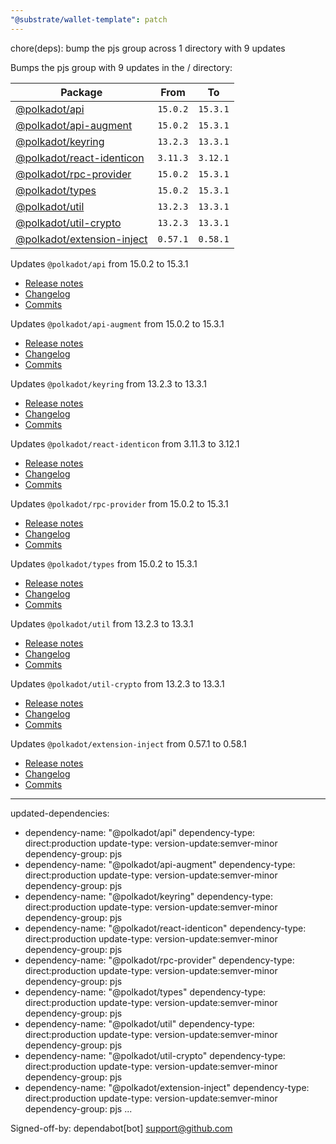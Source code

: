 ```yaml
---
"@substrate/wallet-template": patch
---
```


chore(deps): bump the pjs group across 1 directory with 9 updates

Bumps the pjs group with 9 updates in the / directory:

| Package | From | To |
| --- | --- | --- |
| [@polkadot/api](https://github.com/polkadot-js/api/tree/HEAD/packages/api) | `15.0.2` | `15.3.1` |
| [@polkadot/api-augment](https://github.com/polkadot-js/api/tree/HEAD/packages/api-augment) | `15.0.2` | `15.3.1` |
| [@polkadot/keyring](https://github.com/polkadot-js/common/tree/HEAD/packages/keyring) | `13.2.3` | `13.3.1` |
| [@polkadot/react-identicon](https://github.com/polkadot-js/ui/tree/HEAD/packages/react-identicon) | `3.11.3` | `3.12.1` |
| [@polkadot/rpc-provider](https://github.com/polkadot-js/api/tree/HEAD/packages/rpc-provider) | `15.0.2` | `15.3.1` |
| [@polkadot/types](https://github.com/polkadot-js/api/tree/HEAD/packages/types) | `15.0.2` | `15.3.1` |
| [@polkadot/util](https://github.com/polkadot-js/common/tree/HEAD/packages/util) | `13.2.3` | `13.3.1` |
| [@polkadot/util-crypto](https://github.com/polkadot-js/common/tree/HEAD/packages/util-crypto) | `13.2.3` | `13.3.1` |
| [@polkadot/extension-inject](https://github.com/polkadot-js/extension/tree/HEAD/packages/extension-inject) | `0.57.1` | `0.58.1` |



Updates `@polkadot/api` from 15.0.2 to 15.3.1
- [Release notes](https://github.com/polkadot-js/api/releases)
- [Changelog](https://github.com/polkadot-js/api/blob/master/CHANGELOG.md)
- [Commits](https://github.com/polkadot-js/api/commits/v15.3.1/packages/api)

Updates `@polkadot/api-augment` from 15.0.2 to 15.3.1
- [Release notes](https://github.com/polkadot-js/api/releases)
- [Changelog](https://github.com/polkadot-js/api/blob/master/CHANGELOG.md)
- [Commits](https://github.com/polkadot-js/api/commits/v15.3.1/packages/api-augment)

Updates `@polkadot/keyring` from 13.2.3 to 13.3.1
- [Release notes](https://github.com/polkadot-js/common/releases)
- [Changelog](https://github.com/polkadot-js/common/blob/master/CHANGELOG.md)
- [Commits](https://github.com/polkadot-js/common/commits/v13.3.1/packages/keyring)

Updates `@polkadot/react-identicon` from 3.11.3 to 3.12.1
- [Release notes](https://github.com/polkadot-js/ui/releases)
- [Changelog](https://github.com/polkadot-js/ui/blob/master/CHANGELOG.md)
- [Commits](https://github.com/polkadot-js/ui/commits/v3.12.1/packages/react-identicon)

Updates `@polkadot/rpc-provider` from 15.0.2 to 15.3.1
- [Release notes](https://github.com/polkadot-js/api/releases)
- [Changelog](https://github.com/polkadot-js/api/blob/master/CHANGELOG.md)
- [Commits](https://github.com/polkadot-js/api/commits/v15.3.1/packages/rpc-provider)

Updates `@polkadot/types` from 15.0.2 to 15.3.1
- [Release notes](https://github.com/polkadot-js/api/releases)
- [Changelog](https://github.com/polkadot-js/api/blob/master/CHANGELOG.md)
- [Commits](https://github.com/polkadot-js/api/commits/v15.3.1/packages/types)

Updates `@polkadot/util` from 13.2.3 to 13.3.1
- [Release notes](https://github.com/polkadot-js/common/releases)
- [Changelog](https://github.com/polkadot-js/common/blob/master/CHANGELOG.md)
- [Commits](https://github.com/polkadot-js/common/commits/v13.3.1/packages/util)

Updates `@polkadot/util-crypto` from 13.2.3 to 13.3.1
- [Release notes](https://github.com/polkadot-js/common/releases)
- [Changelog](https://github.com/polkadot-js/common/blob/master/CHANGELOG.md)
- [Commits](https://github.com/polkadot-js/common/commits/v13.3.1/packages/util-crypto)

Updates `@polkadot/extension-inject` from 0.57.1 to 0.58.1
- [Release notes](https://github.com/polkadot-js/extension/releases)
- [Changelog](https://github.com/polkadot-js/extension/blob/master/CHANGELOG.md)
- [Commits](https://github.com/polkadot-js/extension/commits/v0.58.1/packages/extension-inject)

---
updated-dependencies:
- dependency-name: "@polkadot/api"
  dependency-type: direct:production
  update-type: version-update:semver-minor
  dependency-group: pjs
- dependency-name: "@polkadot/api-augment"
  dependency-type: direct:production
  update-type: version-update:semver-minor
  dependency-group: pjs
- dependency-name: "@polkadot/keyring"
  dependency-type: direct:production
  update-type: version-update:semver-minor
  dependency-group: pjs
- dependency-name: "@polkadot/react-identicon"
  dependency-type: direct:production
  update-type: version-update:semver-minor
  dependency-group: pjs
- dependency-name: "@polkadot/rpc-provider"
  dependency-type: direct:production
  update-type: version-update:semver-minor
  dependency-group: pjs
- dependency-name: "@polkadot/types"
  dependency-type: direct:production
  update-type: version-update:semver-minor
  dependency-group: pjs
- dependency-name: "@polkadot/util"
  dependency-type: direct:production
  update-type: version-update:semver-minor
  dependency-group: pjs
- dependency-name: "@polkadot/util-crypto"
  dependency-type: direct:production
  update-type: version-update:semver-minor
  dependency-group: pjs
- dependency-name: "@polkadot/extension-inject"
  dependency-type: direct:production
  update-type: version-update:semver-minor
  dependency-group: pjs
...

Signed-off-by: dependabot[bot] <support@github.com>
